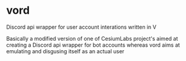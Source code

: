 # vord
Discord api wrapper for user account interations written in V

Basically a modified version of one of CesiumLabs project's aimed at creating a Discord api wrapper for bot accounts whereas vord aims at emulating and disgusing itself as an actual user
